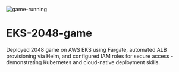 ![game-running](https://github.com/user-attachments/assets/51042130-9835-4cc5-9995-28e194eebaa2)
# EKS-2048-game
Deployed 2048 game on AWS EKS using Fargate, automated ALB provisioning via Helm, and configured IAM roles for secure access - demonstrating Kubernetes and cloud-native deployment skills.
